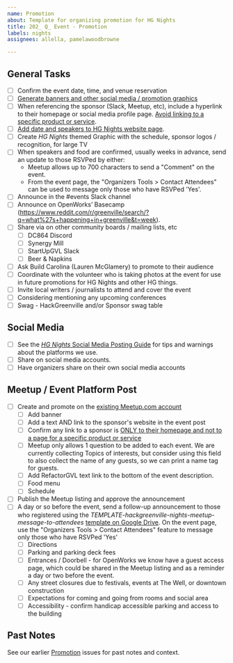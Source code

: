 ```yaml
---
name: Promotion
about: Template for organizing promotion for HG Nights
title: 202_ Q_ Event - Promotion
labels: nights
assignees: allella, pamelawoodbrowne

---
```


## General Tasks
- [ ] Confirm the event date, time, and venue reservation
- [ ] [Generate banners and other social media / promotion graphics](https://docs.google.com/document/d/1FpgtQziEI5_3TLiRE_zjC6gzXCZ7on9DEYShtvu2UKw/edit?tab=t.0#heading=h.6xqjo2iwmfu)
- [ ] When referencing the sponsor (Slack, Meetup, etc), include a hyperlink to their homepage or social media profile page.  [Avoid linking to a specific product or service](https://www.councilofnonprofits.org/running-nonprofit/administration-and-financial-management/tax-treatment-income-received-corporate).
- [ ] [Add date and speakers to HG Nights website page](https://hackgreenville.com/hg-nights).
- [ ] Create _HG Nights_ themed Graphic with the schedule, sponsor logos / recognition, for large TV
- [ ] When speakers and food are confirmed, usually weeks in advance, send an update to those RSVPed by either:
  - Meetup allows up to 700 characters to send a "Comment" on the event.
  - From the event page, the "Organizers Tools > Contact Attendees" can be used to message only those who have RSVPed 'Yes'.
- [ ] Announce in the #events Slack channel
- [ ] Announce on OpenWorks’ Basecamp
(https://www.reddit.com/r/greenville/search/?q=what%27s+happening+in+greenville&t=week).
- [ ] Share via on other community boards / mailing lists, etc
  - [ ] DC864 Discord
  - [ ] Synergy Mill
  - [ ] StartUpGVL Slack
  - [ ] Beer & Napkins
- [ ] Ask Build Carolina (Lauren McGlamery) to promote to their audience
- [ ] Coordinate with the volunteer who is taking photos at the event for use in future promotions for HG Nights and other HG things.
- [ ] Invite local writers / journalists to attend and cover the event
- [ ] Considering mentioning any upcoming conferences
- [ ] Swag - HackGreenville and/or Sponsor swag table

## Social Media
- [ ] See the [_HG Nights_ Social Media Posting Guide](https://docs.google.com/document/d/1FpgtQziEI5_3TLiRE_zjC6gzXCZ7on9DEYShtvu2UKw/edit?tab=t.0#heading=h.imsv5n75gdbc) for tips and warnings about the platforms we use.
- [ ] Share on social media accounts.
- [ ] Have organizers share on their own social media accounts

## Meetup / Event Platform Post
- [ ] Create and promote on the [existing Meetup.com account](https://www.meetup.com/hack-greenville/)
  - [ ] Add banner
  - [ ] Add a text AND link to the sponsor's website in the event post
  - [ ] Confirm any link to a sponsor is [ONLY to their homepage and not to a page for a specific product or service](https://www.councilofnonprofits.org/running-nonprofit/administration-and-financial-management/tax-treatment-income-received-corporate)
  - [ ] Meetup only allows 1 question to be added to each event. We are currently collecting Topics of interests, but consider using this field to also collect the name of any guests, so we can print a name tag for guests.
  - [ ] Add RefactorGVL text link to the bottom of the event description.
  - [ ] Food menu
  - [ ] Schedule
- [ ] Publish the Meetup listing and approve the announcement
- [ ] A day or so before the event, send a follow-up announcement to those who registered using the _TEMPLATE-hackgreenville-nights-meetup-message-to-attendees_ [template on Google Drive](https://drive.google.com/drive/folders/17wq1n9VCUMTiyZSKHL61mW6Xte5DKWjb). On the event page, use the "Organizers Tools > Contact Attendees" feature to message only those who have RSVPed 'Yes'
  - [ ] Directions
  - [ ] Parking and parking deck fees
  - [ ]  Entrances / Doorbell - for OpenWorks we know have a guest access page, which could be shared in the Meetup listing and as a reminder a day or two before the event.
  - [ ] Any street closures due to festivals, events at The Well, or downtown construction
  - [ ] Expectations for coming and going from rooms and social area
  - [ ] Accessibility - confirm handicap accessible parking and access to the building

## Past Notes
See our earlier [Promotion](https://github.com/hackgvl/nights/issues?q=promotion+in%3Atitle+is%3Aissue) issues for past notes and context.
